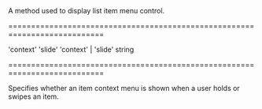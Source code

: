 <!--**
/*-------------------------------------------
    Auto-generated file. Do not modify.
-------------------------------------------

**-->
<!--d-->A method used to display list item menu control.<!--/d-->
===========================================================================
<!--default-->'context'<!--/default-->
<!--custom_default_for_ios-->'slide'<!--/custom_default_for_ios-->
<!--acceptValues-->'context' | 'slide'<!--/acceptValues-->
<!--type-->string<!--/type-->
===========================================================================

<!--shortDescription-->
Specifies whether an item context menu is shown when a user holds or swipes an item.
<!--/shortDescription-->

<!--fullDescription-->

<!--/fullDescription-->